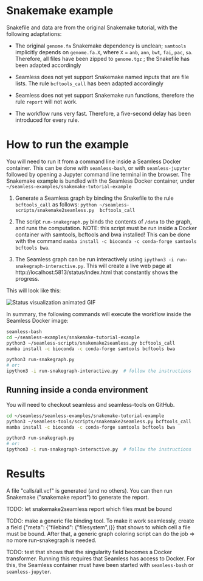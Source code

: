 Snakemake example
=================

Snakefile and data are from the original Snakemake tutorial, with the following adaptations:

- The original `genome.fa` Snakemake dependency is unclean; `samtools` implicitly depends on `genome.fa.X`, where `X` = `anb`, `ann`, `bwt`, `fai`, `pac`, `sa`.
Therefore, all files have been zipped to `genome.tgz` ; the Snakefile has been adapted accordingly

- Seamless does not yet support Snakemake named inputs that are file lists. The rule `bcftools_call` has been adapted accordingly

- Seamless does not yet support Snakemake run functions, therefore the rule `report` will not work.

- The workflow runs very fast. Therefore, a five-second delay has been introduced for every rule.

How to run the example
======================

You will need to run it from a command line inside a Seamless Docker container. This can be done with `seamless-bash`, or with `seamless-jupyter` followed by opening a Jupyter command line terminal in the browser. The Snakemake example is bundled with the Seamless Docker container, under `~/seamless-examples/snakemake-tutorial-example`

1. Generate a Seamless graph by binding the Snakefile to the rule `bcftools_call` as follows:
`python ~/seamless-scripts/snakemake2seamless.py  bcftools_call`

2. The script `run-snakegraph.py` binds the contents of `/data` to the graph, and runs the computation.
NOTE: this script must be run inside a Docker container with samtools, bcftools and bwa installed! This can be done with the command `mamba install -c bioconda -c conda-forge samtools bcftools bwa`.

3. The Seamless graph can be run interactively using `ipython3 -i run-snakegraph-interactive.py`. This will create a live web page at http://localhost:5813/status/index.html that constantly shows the progress.

This will look like this:

![Status visualization animated GIF](run-snakegraph-interactive.gif "Status visualization of the Snakemake tutorial workflow converted to Seamless")

In summary, the following commands will execute the workflow inside the Seamless Docker image:

```bash
seamless-bash
cd ~/seamless-examples/snakemake-tutorial-example
python3 ~/seamless-scripts/snakemake2seamless.py bcftools_call
mamba install -c bioconda -c conda-forge samtools bcftools bwa

python3 run-snakegraph.py
# or:
ipython3 -i run-snakegraph-interactive.py  # follow the instructions
```

## Running inside a conda environment

You will need to checkout seamless and seamless-tools on GitHub.

```bash
cd ~/seamless/seamless-examples/snakemake-tutorial-example
python3 ~/seamless-tools/scripts/snakemake2seamless.py bcftools_call
mamba install -c bioconda -c conda-forge samtools bcftools bwa

python3 run-snakegraph.py
# or:
ipython3 -i run-snakegraph-interactive.py  # follow the instructions
```

Results
=======

A file "calls/all.vcf" is generated (and no others). You can then run Snakemake ("snakemake report") to generate the report.

TODO: let snakemake2seamless report which files must be bound 

TODO: make a generic file binding tool. To make it work seamlessly, create a field {"meta": {"filebind": ("filesystem",)}} that shows to which cell a file must be bound. After that, a generic graph coloring script can do the job => no more run-snakegraph is needed.

TODO: test that shows that the singularity field becomes a Docker transformer. Running this requires that Seamless has access to Docker. For this, the Seamless container must have been started with `seamless-bash` or `seamless-jupyter`.
